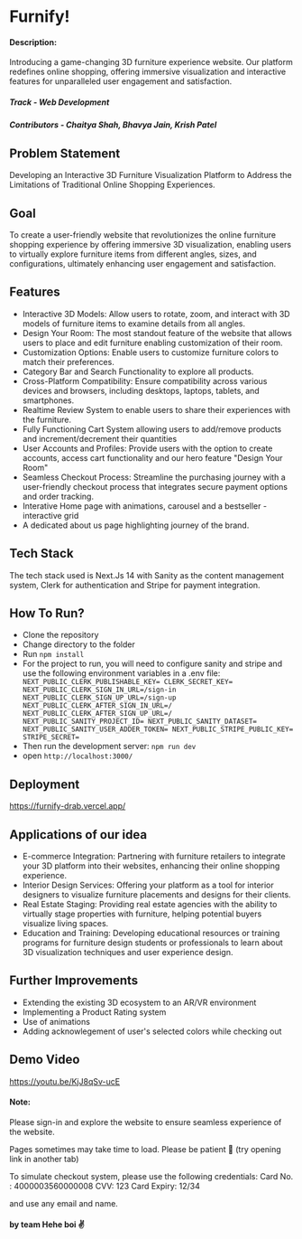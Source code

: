 # Furnify!

#### Description:

Introducing a game-changing 3D furniture experience website. Our platform redefines online shopping, offering immersive visualization and interactive features for unparalleled user engagement and satisfaction.

##### Track - Web Development

##### Contributors - Chaitya Shah, Bhavya Jain, Krish Patel

## Problem Statement

Developing an Interactive 3D Furniture Visualization Platform to Address the Limitations of Traditional Online Shopping Experiences.

## Goal

To create a user-friendly website that revolutionizes the online furniture shopping experience by offering immersive 3D visualization, enabling users to virtually explore furniture items from different angles, sizes, and configurations, ultimately enhancing user engagement and satisfaction.

## Features

- Interactive 3D Models: Allow users to rotate, zoom, and interact with
  3D models of furniture items to examine details from all angles.
- Design Your Room: The most standout feature of the website that allows users to place and edit furniture enabling customization of their room.
- Customization Options: Enable users to customize furniture colors to match their preferences.
- Category Bar and Search Functionality to explore all products.
- Cross-Platform Compatibility: Ensure compatibility across various devices and browsers, including desktops, laptops, tablets, and smartphones.
- Realtime Review System to enable users to share their experiences with the furniture.
- Fully Functioning Cart System allowing users to add/remove products and increment/decrement their quantities
- User Accounts and Profiles: Provide users with the option to create accounts, access cart functionality and our hero feature "Design Your Room"
- Seamless Checkout Process: Streamline the purchasing journey with a user-friendly checkout process that integrates secure payment options and order tracking.
- Interative Home page with animations, carousel and a bestseller - interactive grid
- A dedicated about us page highlighting journey of the brand.

## Tech Stack

The tech stack used is Next.Js 14 with Sanity as the content management system, Clerk for authentication and Stripe for payment integration.

## How To Run?

- Clone the repository
- Change directory to the folder
- Run `npm install`
- For the project to run, you will need to configure sanity and stripe and use the following environment variables in a .env file:
  ` NEXT_PUBLIC_CLERK_PUBLISHABLE_KEY=
 CLERK_SECRET_KEY=
 NEXT_PUBLIC_CLERK_SIGN_IN_URL=/sign-in
NEXT_PUBLIC_CLERK_SIGN_UP_URL=/sign-up
NEXT_PUBLIC_CLERK_AFTER_SIGN_IN_URL=/
NEXT_PUBLIC_CLERK_AFTER_SIGN_UP_URL=/
NEXT_PUBLIC_SANITY_PROJECT_ID=
NEXT_PUBLIC_SANITY_DATASET=
NEXT_PUBLIC_SANITY_USER_ADDER_TOKEN=
NEXT_PUBLIC_STRIPE_PUBLIC_KEY=
STRIPE_SECRET=`
- Then run the development server: `npm run dev`
- open `http://localhost:3000/`

## Deployment

https://furnify-drab.vercel.app/

## Applications of our idea

- E-commerce Integration: Partnering with furniture retailers to integrate your 3D platform into their websites, enhancing their online shopping experience.
- Interior Design Services: Offering your platform as a tool for interior designers to visualize furniture placements and designs for their clients.
- Real Estate Staging: Providing real estate agencies with the ability
  to virtually stage properties with furniture, helping potential
  buyers visualize living spaces.
- Education and Training: Developing educational resources or training
  programs for furniture design students or professionals to learn
  about 3D visualization techniques and user experience design.

## Further Improvements

- Extending the existing 3D ecosystem to an AR/VR environment
- Implementing a Product Rating system
- Use of animations
- Adding acknowlegement of user's selected colors while checking out

## Demo Video

https://youtu.be/KjJ8qSv-ucE

#### Note:

Please sign-in and explore the website to ensure seamless experience of the website.

Pages sometimes may take time to load. Please be patient 🙏
(try opening link in another tab)

To simulate checkout system, please use the following credentials:
Card No. : 4000003560000008
CVV: 123
Card Expiry: 12/34

and use any email and name.

#### by team Hehe boi ✌
